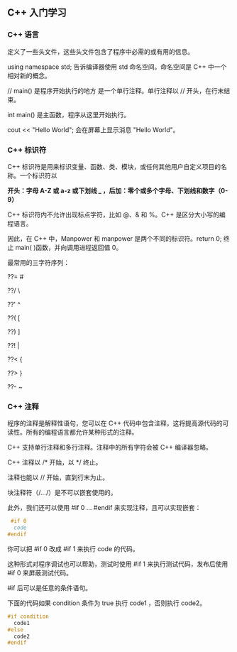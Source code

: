 ## C++ 入门学习

### C++ 语言

定义了一些头文件，这些头文件包含了程序中必需的或有用的信息。

 using namespace std; 告诉编译器使用 std 命名空间。命名空间是 C++ 中一个相对新的概念。
 
// main() 是程序开始执行的地方 是一个单行注释。单行注释以 // 开头，在行末结束。

 int main() 是主函数，程序从这里开始执行。
 
 cout << "Hello World"; 会在屏幕上显示消息 "Hello World"。

### C++ 标识符

C++ 标识符是用来标识变量、函数、类、模块，或任何其他用户自定义项目的名称。一个标识符以

**开头：字母 A-Z 或 a-z 或下划线 _ ，后加：零个或多个字母、下划线和数字（0-9）**

C++ 标识符内不允许出现标点字符，比如 @、& 和 %。C++ 是区分大小写的编程语言。

因此，在 C++ 中，Manpower 和 manpower 是两个不同的标识符。return 0; 终止 main( )函数，并向调用进程返回值 0。

最常用的三字符序列：

??= 	 #      

??/	  \      

??'   ^       

??(  	[

??)  	]     

??!	  |      

??<  	{      

??>  	}

??-  	~

### C++ 注释

程序的注释是解释性语句，您可以在 C++ 代码中包含注释，这将提高源代码的可读性。所有的编程语言都允许某种形式的注释。

C++ 支持单行注释和多行注释。注释中的所有字符会被 C++ 编译器忽略。

C++ 注释以 /* 开始，以 */ 终止。

注释也能以 // 开始，直到行末为止。

块注释符（/*...*/）是不可以嵌套使用的。

此外，我们还可以使用 #if 0 ... #endif 来实现注释，且可以实现嵌套：
 ```C++
  #if 0
   code
#endif 
```
你可以把 #if 0 改成 #if 1 来执行 code 的代码。

这种形式对程序调试也可以帮助，测试时使用 #if 1 来执行测试代码，发布后使用 #if 0 来屏蔽测试代码。

#if 后可以是任意的条件语句。

下面的代码如果 condition 条件为 true 执行 code1 ，否则执行 code2。
```C++
#if condition
  code1
#else
  code2
#endif
```
